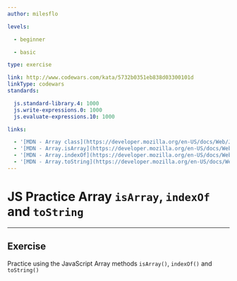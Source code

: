 ```yaml
---
author: milesflo

levels:

  - beginner

  - basic

type: exercise

link: http://www.codewars.com/kata/5732b0351eb838d03300101d
linkType: codewars
standards:

  js.standard-library.4: 1000
  js.write-expressions.0: 1000
  js.evaluate-expressions.10: 1000

links:

  - '[MDN - Array class](https://developer.mozilla.org/en-US/docs/Web/JavaScript/Reference/Global_Objects/Array)'
  - '[MDN - Array.isArray](https://developer.mozilla.org/en-US/docs/Web/JavaScript/Reference/Global_Objects/Array/isArray)'
  - '[MDN - Array.indexOf](https://developer.mozilla.org/en-US/docs/Web/JavaScript/Reference/Global_Objects/Array/indexOf)'
  - '[MDN - Array.toString](https://developer.mozilla.org/en-US/docs/Web/JavaScript/Reference/Global_Objects/Array/toString)'
---
```


# JS Practice Array `isArray`, `indexOf` and `toString`

---
## Exercise

Practice using the JavaScript Array methods `isArray()`, `indexOf()` and `toString()`
